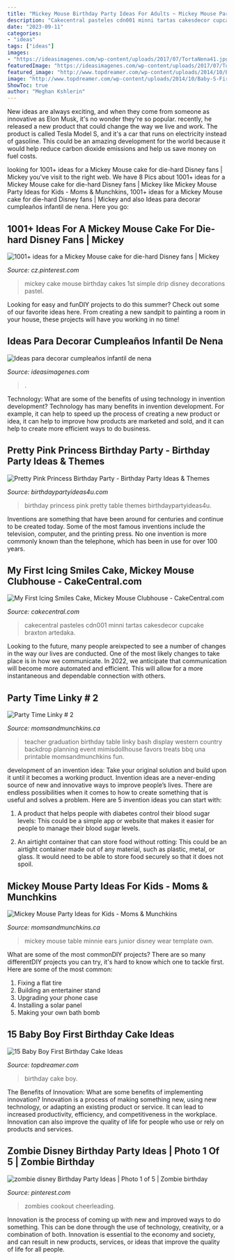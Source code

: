 ```yaml
---
title: "Mickey Mouse Birthday Party Ideas For Adults ~ Mickey Mouse Party Ideas For Kids"
description: "Cakecentral pasteles cdn001 minni tartas cakesdecor cupcake braxton artedaka"
date: "2023-09-11"
categories:
- "ideas"
tags: ["ideas"]
images:
- "https://ideasimagenes.com/wp-content/uploads/2017/07/TortaNena41.jpg"
featuredImage: "https://ideasimagenes.com/wp-content/uploads/2017/07/TortaNena41.jpg"
featured_image: "http://www.topdreamer.com/wp-content/uploads/2014/10/Baby-S-First-Birthday-Cake-Ideas-682-e1390037188790-718x972.jpg"
image: "http://www.topdreamer.com/wp-content/uploads/2014/10/Baby-S-First-Birthday-Cake-Ideas-682-e1390037188790-718x972.jpg"
ShowToc: true
author: "Meghan Kshlerin"
---
```



New ideas are always exciting, and when they come from someone as innovative as Elon Musk, it's no wonder they're so popular. recently, he released a new product that could change the way we live and work. The product is called Tesla Model S, and it's a car that runs on electricity instead of gasoline. This could be an amazing development for the world because it would help reduce carbon dioxide emissions and help us save money on fuel costs.

	

		
looking for 1001+ ideas for a Mickey Mouse cake for die-hard Disney fans | Mickey you've visit to the right web. We have 8 Pics about 1001+ ideas for a Mickey Mouse cake for die-hard Disney fans | Mickey like Mickey Mouse Party Ideas for Kids - Moms &amp; Munchkins, 1001+ ideas for a Mickey Mouse cake for die-hard Disney fans | Mickey and also Ideas para decorar cumpleaños infantil de nena. Here you go:
		
    
## 1001+ Ideas For A Mickey Mouse Cake For Die-hard Disney Fans | Mickey

<img loading=lazy src="https://i.pinimg.com/736x/ca/7f/c2/ca7fc286868b865eb69dae629cce7f4a.jpg" onerror="this.onerror=null;this.src='https://tse1.mm.bing.net/th?id=OIP.3cliR-XgOK9HGMW0_VRv7QHaMp&amp;pid=15.1';" alt="1001+ ideas for a Mickey Mouse cake for die-hard Disney fans | Mickey">

_Source: cz.pinterest.com_

>mickey cake mouse birthday cakes 1st simple drip disney decorations pastel. 

	

Looking for easy and funDIY projects to do this summer? Check out some of our favorite ideas here. From creating a new sandpit to painting a room in your house, these projects will have you working in no time!

    
## Ideas Para Decorar Cumpleaños Infantil De Nena

<img loading=lazy src="https://ideasimagenes.com/wp-content/uploads/2017/07/TortaNena41.jpg" onerror="this.onerror=null;this.src='https://tse4.mm.bing.net/th?id=OIP.RblpkU0DwevVAlhwxU1uugHaKX&amp;pid=15.1';" alt="Ideas para decorar cumpleaños infantil de nena">

_Source: ideasimagenes.com_

>. 

	

Technology: What are some of the benefits of using technology in invention development?
Technology has many benefits in invention development. For example, it can help to speed up the process of creating a new product or idea, it can help to improve how products are marketed and sold, and it can help to create more efficient ways to do business.

    
## Pretty Pink Princess Birthday Party - Birthday Party Ideas &amp; Themes

<img loading=lazy src="http://i2.wp.com/www.birthdaypartyideas4u.com/wp-content/uploads/2016/08/pretty-pink-princess-birthday-party-food-table.jpg" onerror="this.onerror=null;this.src='https://tse2.mm.bing.net/th?id=OIP.HFWYWpMtsyvXgLx6h-S_JwHaMP&amp;pid=15.1';" alt="Pretty Pink Princess Birthday Party - Birthday Party Ideas &amp; Themes">

_Source: birthdaypartyideas4u.com_

>birthday princess pink pretty table themes birthdaypartyideas4u. 

	

Inventions are something that have been around for centuries and continue to be created today. Some of the most famous inventions include the television, computer, and the printing press. No one invention is more commonly known than the telephone, which has been in use for over 100 years.

    
## My First Icing Smiles Cake, Mickey Mouse Clubhouse - CakeCentral.com

<img loading=lazy src="http://cdn001.cakecentral.com/gallery/2015/03/900_890655I6q5_my-first-icing-smiles-cake-mickey-mouse-clubhouse.jpg" onerror="this.onerror=null;this.src='https://tse4.mm.bing.net/th?id=OIP._r5I8Pj3U_Xw3zQE-A84PAHaJ4&amp;pid=15.1';" alt="My First Icing Smiles Cake, Mickey Mouse Clubhouse - CakeCentral.com">

_Source: cakecentral.com_

>cakecentral pasteles cdn001 minni tartas cakesdecor cupcake braxton artedaka. 

	

Looking to the future, many people areixpected to see a number of changes in the way our lives are conducted. One of the most likely changes to take place is in how we communicate. In 2022, we anticipate that communication will become more automated and efficient. This will allow for a more instantaneous and dependable connection with others.

    
## Party Time Linky # 2

<img loading=lazy src="https://www.momsandmunchkins.ca/wp-content/uploads/2013/08/mimis.jpg" onerror="this.onerror=null;this.src='https://tse4.mm.bing.net/th?id=OIP.dSCZ_Xvri07WTg75f0-lKwAAAA&amp;pid=15.1';" alt="Party Time Linky # 2">

_Source: momsandmunchkins.ca_

>teacher graduation birthday table linky bash display western country backdrop planning event mimisdollhouse favors treats bbq una printable momsandmunchkins fun. 

	

development of an invention idea: Take your original solution and build upon it until it becomes a working product.
Invention ideas are a never-ending source of new and innovative ways to improve people’s lives. There are endless possibilities when it comes to how to create something that is useful and solves a problem. Here are 5 invention ideas you can start with:
1) A product that helps people with diabetes control their blood sugar levels: This could be a simple app or website that makes it easier for people to manage their blood sugar levels.

2) An airtight container that can store food without rotting: This could be an airtight container made out of any material, such as plastic, metal, or glass. It would need to be able to store food securely so that it does not spoil.

    
## Mickey Mouse Party Ideas For Kids - Moms &amp; Munchkins

<img loading=lazy src="http://www.momsandmunchkins.ca/wp-content/uploads/2013/01/mickey-mouse-party-table-8-m.jpg" onerror="this.onerror=null;this.src='https://tse2.mm.bing.net/th?id=OIP.ctOWDxJbBdMAKtNjaHaFIgHaLH&amp;pid=15.1';" alt="Mickey Mouse Party Ideas for Kids - Moms &amp; Munchkins">

_Source: momsandmunchkins.ca_

>mickey mouse table minnie ears junior disney wear template own. 

	

What are some of the most commonDIY projects?
There are so many differentDIY projects you can try, it's hard to know which one to tackle first. Here are some of the most common: 
1. Fixing a flat tire 
2. Building an entertainer stand 
3. Upgrading your phone case 
4. Installing a solar panel 
5. Making your own bath bomb 

    
## 15 Baby Boy First Birthday Cake Ideas

<img loading=lazy src="http://www.topdreamer.com/wp-content/uploads/2014/10/Baby-S-First-Birthday-Cake-Ideas-682-e1390037188790-718x972.jpg" onerror="this.onerror=null;this.src='https://tse3.mm.bing.net/th?id=OIP.e9MfXZWJeskVccg0Qq1wmQHaKB&amp;pid=15.1';" alt="15 Baby Boy First Birthday Cake Ideas">

_Source: topdreamer.com_

>birthday cake boy. 

	

The Benefits of Innovation: What are some benefits of implementing innovation?
Innovation is a process of making something new, using new technology, or adapting an existing product or service. It can lead to increased productivity, efficiency, and competitiveness in the workplace. Innovation can also improve the quality of life for people who use or rely on products and services.

    
## Zombie Disney Birthday Party Ideas | Photo 1 Of 5 | Zombie Birthday

<img loading=lazy src="https://i.pinimg.com/736x/34/ba/2e/34ba2e1b61bc99baedf1c5435d5a15f8.jpg" onerror="this.onerror=null;this.src='https://tse3.mm.bing.net/th?id=OIP.EVv7VKJaB8E8DKuiIAvc7AHaJ4&amp;pid=15.1';" alt="zombie disney Birthday Party Ideas | Photo 1 of 5 | Zombie birthday">

_Source: pinterest.com_

>zombies cookout cheerleading. 

	

Innovation is the process of coming up with new and improved ways to do something. This can be done through the use of technology, creativity, or a combination of both. Innovation is essential to the economy and society, and can result in new products, services, or ideas that improve the quality of life for all people.

